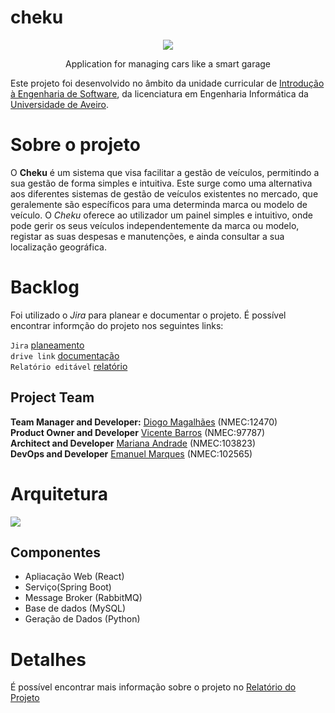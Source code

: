 # cheku

<p align="center">
  <img  src="/reports/images/logotipo.png">
</p>

<p align="center">
    Application for managing cars like a smart garage
</p>


Este projeto foi desenvolvido no âmbito da unidade curricular de [Introdução à Engenharia de Software](https://www.ua.pt/en/uc/12288), da licenciatura em Engenharia Informática da [Universidade de Aveiro](https://www.ua.pt/). 

# Sobre o projeto

O **Cheku** é um sistema que visa facilitar a gestão de veículos, permitindo a sua gestão de forma simples e intuitiva. Este surge como uma alternativa aos diferentes sistemas de gestão de veículos existentes no mercado, que geralemente são específicos para uma determinda marca ou modelo de veículo.
O *Cheku* oferece ao utilizador um painel simples e intuitivo, onde pode gerir os seus veículos independentemente da marca ou modelo, registar as suas despesas e manutenções, e ainda consultar a sua localização geográfica.

# Backlog
Foi utilizado o *Jira* para planear e documentar o projeto. É possível encontrar informção do projeto nos seguintes links:

`Jira` [planeamento](https://cheku.atlassian.net/jira/software/projects/CHEK/boards/1/backlog) </br>
`drive link` [documentação](https://uapt33090-my.sharepoint.com/:f:/g/personal/marianaandrade_ua_pt/EjbkBOygVNRNii7MnXxJxnIBDgwISWwrZxnWk3yRQOQ8JA?e=hD2BQf) </br>
`Relatório editável` [relatório](https://uapt33090-my.sharepoint.com/:w:/g/personal/marianaandrade_ua_pt/ESHHOn3N3h9KtF3OlTMt4I4BWKzw5qJiAZ-dbkbm4z4BDA?e=fKqeH9) </br>

## Project Team

**Team Manager and Developer:** [Diogo Magalhães]() (NMEC:12470) </br>
**Product Owner and Developer** [Vicente Barros](vmabarros@ua.pt) (NMEC:97787) </br>
**Architect and Developer** [Mariana Andrade](marianaandrade@ua.pt) (NMEC:103823) </br>
**DevOps and Developer** [Emanuel Marques]() (NMEC:102565) </br>

# Arquitetura

![](https://cdn.discordapp.com/attachments/859452311804575744/1042543630402977912/architecture.drawio.png)

## Componentes

- Apliacação Web (React)
- Serviço(Spring Boot)
- Message Broker (RabbitMQ)
- Base de dados (MySQL)
- Geração de Dados (Python)

# Detalhes
É possível encontrar mais informação sobre o projeto no [Relatório do Projeto]() </br>
